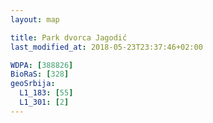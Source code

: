 ```yaml
---
layout: map

title: Park dvorca Jagodić
last_modified_at: 2018-05-23T23:37:46+02:00

WDPA: [388826]
BioRaS: [328]
geoSrbija:
  L1_183: [55]
  L1_301: [2]
---
```

